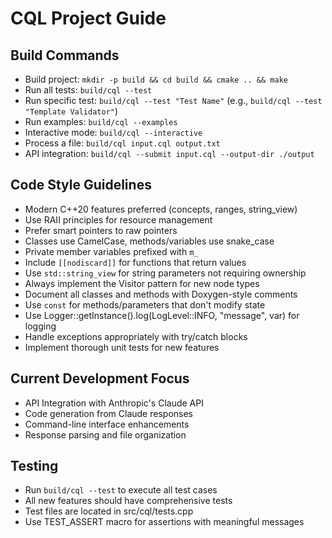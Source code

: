 # CQL Project Guide

## Build Commands
- Build project: `mkdir -p build && cd build && cmake .. && make`
- Run all tests: `build/cql --test`
- Run specific test: `build/cql --test "Test Name"` (e.g., `build/cql --test "Template Validator"`)
- Run examples: `build/cql --examples`
- Interactive mode: `build/cql --interactive`
- Process a file: `build/cql input.cql output.txt`
- API integration: `build/cql --submit input.cql --output-dir ./output`

## Code Style Guidelines
- Modern C++20 features preferred (concepts, ranges, string_view)
- Use RAII principles for resource management
- Prefer smart pointers to raw pointers
- Classes use CamelCase, methods/variables use snake_case
- Private member variables prefixed with `m_`
- Include `[[nodiscard]]` for functions that return values
- Use `std::string_view` for string parameters not requiring ownership
- Always implement the Visitor pattern for new node types
- Document all classes and methods with Doxygen-style comments
- Use `const` for methods/parameters that don't modify state
- Use Logger::getInstance().log(LogLevel::INFO, "message", var) for logging
- Handle exceptions appropriately with try/catch blocks
- Implement thorough unit tests for new features

## Current Development Focus
- API Integration with Anthropic's Claude API
- Code generation from Claude responses
- Command-line interface enhancements
- Response parsing and file organization

## Testing
- Run `build/cql --test` to execute all test cases
- All new features should have comprehensive tests
- Test files are located in src/cql/tests.cpp
- Use TEST_ASSERT macro for assertions with meaningful messages
